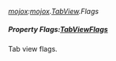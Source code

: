 _[mojox](../../modules/mojox/mojox-module.md):[mojox](../../modules/mojox/mojox-module.md).[TabView](../../modules/mojox/mojox-tabview.md).Flags_
##### Property Flags:[TabViewFlags](../../modules/mojox/mojox-tabviewflags.md)
Tab view flags.
